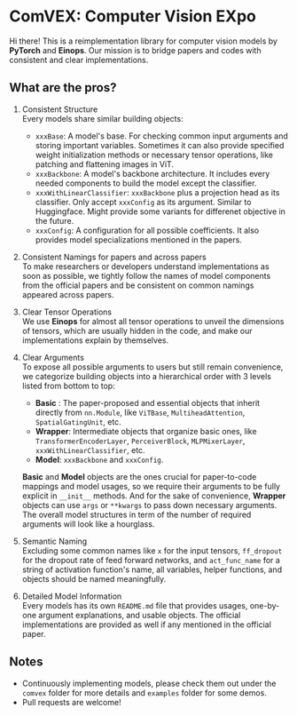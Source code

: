 # ComVEX: Computer Vision EXpo

Hi there! This is a reimplementation library for computer vision models by **PyTorch** and **Einops**. Our mission is to bridge papers and codes with consistent and clear implementations.

## What are the pros?

1. Consistent Structure \
   Every models share similar building objects:

   - `xxxBase`: A model's base. For checking common input arguments and storing important variables. Sometimes it can also provide specified weight initialization methods or necessary tensor operations, like patching and flattening images in ViT.
   - `xxxBackbone`: A model's backbone architecture. It includes every needed components to build the model except the classifier.
   - `xxxWithLinearClassifier`: `xxxBackbone` plus a projection head as its classifier. Only accept `xxxConfig` as its argument. Similar to Huggingface. Might provide some variants for differenet objective in the future.
   - `xxxConfig`: A configuration for all possible coefficients. It also provides model specializations mentioned in the papers.

2. Consistent Namings for papers and across papers \
   To make researchers or developers understand implementations as soon as possible, we tightly follow the names of model components from the official papers and be consistent on common namings appeared across papers.

3. Clear Tensor Operations \
   We use **Einops** for almost all tensor operations to unveil the dimensions of tensors, which are usually hidden in the code, and make our implementations explain by themselves.

4. Clear Arguments \
   To expose all possible arguments to users but still remain convenience, we categorize building objects into a hierarchical order with 3 levels listed from bottom to top:

   - **Basic** : The paper-proposed and essential objects that inherit directly from `nn.Module`, like `ViTBase`, `MultiheadAttention`, `SpatialGatingUnit`, etc.
   - **Wrapper**: Intermediate objects that organize basic ones, like `TransformerEncoderLayer`, `PerceiverBlock`, `MLPMixerLayer`, `xxxWithLinearClassifier`, etc.
   - **Model**: `xxxBackbone` and `xxxConfig`.

   **Basic** and **Model** objects are the ones crucial for paper-to-code mappings and model usages, so we require their arguments to be fully explicit in `__init__` methods. And for the sake of convenience, **Wrapper** objects can use `args` or `**kwargs` to pass down necessary arguments. The overall model structures in term of the number of required arguments will look like a hourglass.

5. Semantic Naming \
   Excluding some common names like `x` for the input tensors, `ff_dropout` for the dropout rate of feed forward networks, and `act_func_name` for a string of activation function's name, all variables, helper functions, and objects should be named meaningfully.

6. Detailed Model Information \
   Every models has its own `README.md` file that provides usages, one-by-one argument explanations, and usable objects. The official implementations are provided as well if any mentioned in the official paper.

## Notes

- Continuously implementing models, please check them out under the `comvex` folder for more details and `examples` folder for some demos.
- Pull requests are welcome!
